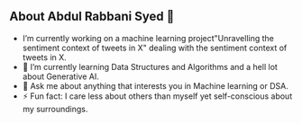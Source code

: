 ## About Abdul Rabbani Syed 👋


- I’m currently working on a machine learning project"Unravelling the sentiment context of tweets in X" dealing with the sentiment context of tweets in X.
- 🌱 I’m currently learning Data Structures and Algorithms and a hell lot about Generative AI.
- 💬 Ask me about anything that interests you in Machine learning or DSA.
- ⚡ Fun fact: I care less about others than myself yet self-conscious about my surroundings.
